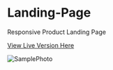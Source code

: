 # Landing-Page
Responsive Product Landing Page

[View Live Version Here](https://github.com/angelydy/Landing-Page.git)


![SamplePhoto](001.png)
